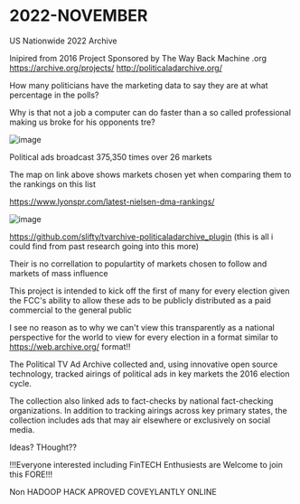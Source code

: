 # 2022-NOVEMBER
US Nationwide 2022 Archive

Inipired from 2016 Project Sponsored by
The Way Back Machine .org
https://archive.org/projects/ 
http://politicaladarchive.org/

How many politicians have the marketing data to say they are
at what percentage in the polls?

Why is that not a job a computer can do faster 
than a so called professional making us broke for his opponents tre?

![image](https://user-images.githubusercontent.com/55120529/193566358-5740441b-1e4c-46ec-90e2-b1a15101469d.png)

Political ads broadcast 375,350 times over 26 markets

The map on link above shows markets chosen 
yet when comparing them to the rankings on this list

https://www.lyonspr.com/latest-nielsen-dma-rankings/

![image](https://user-images.githubusercontent.com/55120529/193566586-a30f2608-742d-4719-8229-25a1130646c2.png)

https://github.com/slifty/tvarchive-politicaladarchive_plugin
(this is all i could find from past research going into this more)

Their is no correllation to populartity of
markets chosen to follow 
and markets of mass influence


This project is intended to kick off
the first of many for every election
given the FCC's ability to allow
these ads to be publicly distributed 
as a paid commercial to the general public

I see no reason as to why we can't view
this transparently as a national perspective
for the world to view for every election in 
a format similar to https://web.archive.org/
format!!

The Political TV Ad Archive collected and, using innovative open source technology, tracked airings of political ads in key markets the 2016 election cycle.

The collection also linked ads to fact-checks by national fact-checking organizations. In addition to tracking airings across key primary states, the collection includes ads that may air elsewhere or exclusively on social media.

Ideas? THought??

!!!Everyone interested including FinTECH Enthusiests are Welcome to join this FORE!!!




Non HADOOP HACK APROVED 
COVEYLANTLY ONLINE
